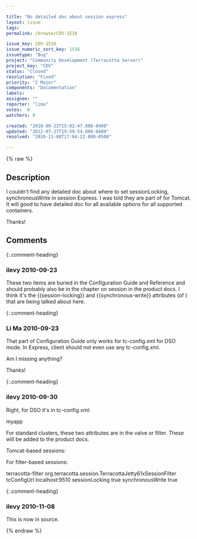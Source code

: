 ```yaml
---

title: "No detailed doc about session express"
layout: issue
tags: 
permalink: /browse/CDV-1516

issue_key: CDV-1516
issue_numeric_sort_key: 1516
issuetype: "Bug"
project: "Community Development (Terracotta Server)"
project_key: "CDV"
status: "Closed"
resolution: "Fixed"
priority: "2 Major"
components: "Documentation"
labels: 
assignee: ""
reporter: "lima"
votes:  0
watchers: 0

created: "2010-09-23T15:02:47.000-0400"
updated: "2012-07-27T19:59:54.000-0400"
resolved: "2010-11-08T17:04:22.000-0500"

---
```




{% raw %}



## Description

<div markdown="1" class="description">

I couldn't find any detailed doc about where to set sessionLocking, synchronousWrite in session Express. I was told they are part of <Valve> for Tomcat. It will good to have detailed doc for all available options for all supported containers.

Thanks!

</div>

## Comments


{:.comment-heading}
### **ilevy** <span class="date">2010-09-23</span>

<div markdown="1" class="comment">

These two items are buried in the Configuration Guide and Reference and should probably also be in the chapter on session in the product docs. I think it's the {{session-locking}} and {{synchronous-write}} attributes (of <web-application>) that are being talked about here.

</div>


{:.comment-heading}
### **Li  Ma** <span class="date">2010-09-23</span>

<div markdown="1" class="comment">

That part of Configuration Guide only works for tc-config.xml for DSO mode.
In Express, client should not even use any tc-config.xml.

Am I missing anything?

Thanks!

</div>


{:.comment-heading}
### **ilevy** <span class="date">2010-09-30</span>

<div markdown="1" class="comment">

Right, for DSO it's in
tc-config.xml:

  <web-application session-locking="false"
synchronous-write="true">myapp</web-application>

For standard clusters, these two attributes are in the valve or filter. These will be added to the product docs.

Tomcat-based sessions:

  <Valve className="com.terracotta.XXX" tcConfigUrl="localhost:9510"
         sessionLocking="true" synchronousWrite="true"/>

For filter-based sessions:


  <filter>
    <filter-name>terracotta-filter</filter-name>
    <filter-class>org.terracotta.session.TerracottaJetty61xSessionFilter</filter-class>
    <init-param>
      <param-name>tcConfigUrl</param-name>
      <param-value>localhost:9510</param-value>
    </init-param>
    <init-param>
      <param-name>sessionLocking</param-name>
      <param-value>true</param-value>
    </init-param>
  <init-param>
      <param-name>synchronousWrite</param-name>
      <param-value>true</param-value>
    </init-param>
  </filter>

</div>


{:.comment-heading}
### **ilevy** <span class="date">2010-11-08</span>

<div markdown="1" class="comment">

This is now in source.

</div>



{% endraw %}
